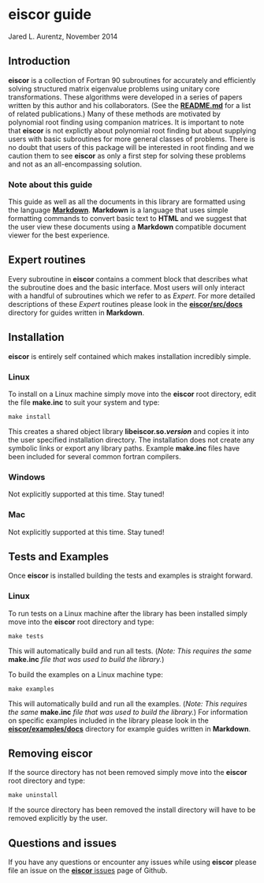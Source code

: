# eiscor guide #
Jared L. Aurentz, November 2014

## Introduction ##
__eiscor__ is a collection of Fortran 90 subroutines for accurately and efficiently solving structured matrix eigenvalue problems using unitary core transformations. These algorithms were developed in a series of papers written by this author and his collaborators. (See the [__README.md__](https://github.com/jaurentz/eiscor/blob/development/README.md) for a list of related publications.) Many of these methods are motivated by polynomial root finding using companion matrices. It is important to note that __eiscor__ is not explictly about polynomial root finding but about supplying users with basic subroutines for more general classes of problems. There is no doubt that users of this package will be interested in root finding and we caution them to see __eiscor__ as only a first step for solving these problems and not as an all-encompassing solution.

### Note about this guide ###
This guide as well as all the documents in this library are formatted using the language [__Markdown__](http://daringfireball.net/projects/markdown/). __Markdown__ is a language that uses simple formatting commands to convert basic text to __HTML__ and we suggest that the user view these documents using a __Markdown__ compatible document viewer for the best experience.

## Expert routines ##
Every subroutine in __eiscor__ contains a comment block that describes what the subroutine does and the basic interface. Most users will only interact with a handful of subroutines which we refer to as _Expert_. For more detailed descriptions of these _Expert_ routines please look in the [__eiscor/src/docs__](https://github.com/jaurentz/eiscor/tree/master/src/docs) directory for guides written in __Markdown__.  

## Installation ##
__eiscor__ is entirely self contained which makes installation incredibly simple.

### Linux ###
To install on a Linux machine simply move into the __eiscor__ root directory, edit the file __make.inc__ to 
suit your system and type:
```
make install
```
This creates a shared object library __libeiscor.so._version___ and copies it into the user specified 
installation directory. 
The installation does not create any symbolic links or export any library paths. Example __make.inc__ files have been included for several common fortran compilers.

### Windows ###
Not explicitly supported at this time. Stay tuned!

### Mac ###
Not explicitly supported at this time. Stay tuned!

## Tests and Examples ##
Once __eiscor__ is installed building the tests and examples is straight forward.

### Linux ###
To run tests on a Linux machine after the library has been installed simply move into the __eiscor__ root directory and type:
```
make tests
```
This will automatically build and run all tests. (_Note: This requires the same_ __make.inc__ _file that was used to build the library._) 

To build the examples on a Linux machine type:
```
make examples
```
This will automatically build and run all the examples. (_Note: This requires the same_ __make.inc__ _file that was used to build the library._) For information on specific examples included in the library please look in the [__eiscor/examples/docs__](https://github.com/jaurentz/eiscor/tree/master/examples/docs) directory for example guides written in __Markdown__.

## Removing eiscor ##
If the source directory has not been removed simply move into the __eiscor__ root directory and type:
```
make uninstall
```
If the source directory has been removed the install directory will have to be removed explicitly by the user.

## Questions and issues ##
If you have any questions or encounter any issues while using __eiscor__ please file an issue on the [__eiscor__ issues](https://github.com/jaurentz/eiscor/issues) page of Github.

